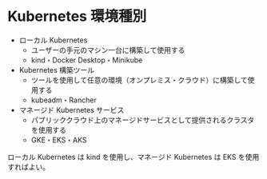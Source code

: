 # Kubernetes 環境種別

- ローカル Kubernetes
  - ユーザーの手元のマシン一台に構築して使用する
  - kind・Docker Desktop・Minikube
- Kubernetes 構築ツール
  - ツールを使用して任意の環境（オンプレミス・クラウド）に構築して使用する
  - kubeadm・Rancher
- マネージド Kubernetes サービス
  - パブリッククラウド上のマネージドサービスとして提供されるクラスタを使用する
  - GKE・EKS・AKS

ローカル Kubernetes は kind を使用し、マネージド Kubernetes は EKS を使用すればよい。
